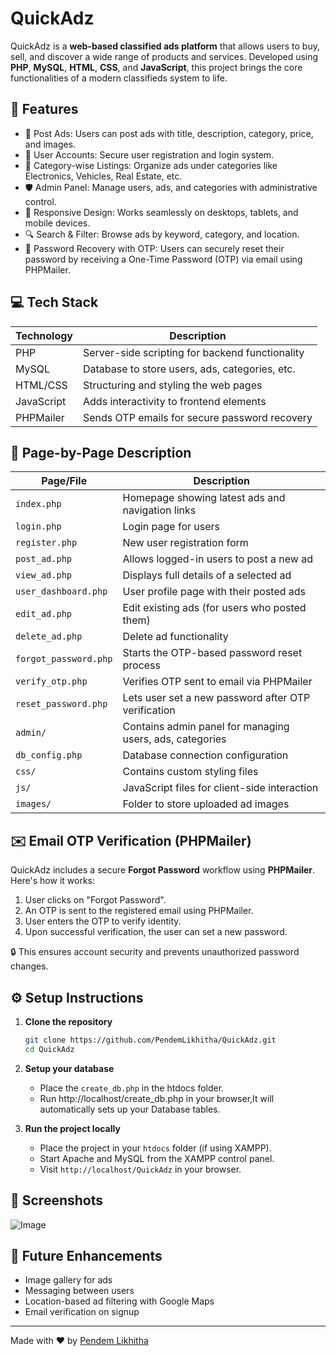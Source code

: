 # QuickAdz 

QuickAdz is a **web-based classified ads platform** that allows users to buy, sell, and discover a wide range of products and services. Developed using **PHP**, **MySQL**, **HTML**, **CSS**, and **JavaScript**, this project brings the core functionalities of a modern classifieds system to life.

## 🚀 Features

- 📝 Post Ads: Users can post ads with title, description, category, price, and images.
- 👥 User Accounts: Secure user registration and login system.
- 📂 Category-wise Listings: Organize ads under categories like Electronics, Vehicles, Real Estate, etc.
- 🛡️ Admin Panel: Manage users, ads, and categories with administrative control.
- 📱 Responsive Design: Works seamlessly on desktops, tablets, and mobile devices.
- 🔍 Search & Filter: Browse ads by keyword, category, and location.
- 🔐 Password Recovery with OTP: Users can securely reset their password by receiving a One-Time Password (OTP) via email using PHPMailer.

## 💻 Tech Stack

| Technology  | Description                                         |
|-------------|-----------------------------------------------------|
| PHP         | Server-side scripting for backend functionality     |
| MySQL       | Database to store users, ads, categories, etc.      |
| HTML/CSS    | Structuring and styling the web pages               |
| JavaScript  | Adds interactivity to frontend elements             |
| PHPMailer   | Sends OTP emails for secure password recovery       |

## 📄 Page-by-Page Description

| Page/File            | Description |
|----------------------|-------------|
| `index.php`          | Homepage showing latest ads and navigation links |
| `login.php`          | Login page for users |
| `register.php`       | New user registration form |
| `post_ad.php`        | Allows logged-in users to post a new ad |
| `view_ad.php`        | Displays full details of a selected ad |
| `user_dashboard.php` | User profile page with their posted ads |
| `edit_ad.php`        | Edit existing ads (for users who posted them) |
| `delete_ad.php`      | Delete ad functionality |
| `forgot_password.php`| Starts the OTP-based password reset process |
| `verify_otp.php`     | Verifies OTP sent to email via PHPMailer |
| `reset_password.php` | Lets user set a new password after OTP verification |
| `admin/`             | Contains admin panel for managing users, ads, categories |
| `db_config.php`      | Database connection configuration |
| `css/`               | Contains custom styling files |
| `js/`                | JavaScript files for client-side interaction |
| `images/`            | Folder to store uploaded ad images |

## ✉️ Email OTP Verification (PHPMailer)

QuickAdz includes a secure **Forgot Password** workflow using **PHPMailer**. Here's how it works:

1. User clicks on "Forgot Password".
2. An OTP is sent to the registered email using PHPMailer.
3. User enters the OTP to verify identity.
4. Upon successful verification, the user can set a new password.

🔒 This ensures account security and prevents unauthorized password changes.
## ⚙️ Setup Instructions

1. **Clone the repository**

   ```bash
   git clone https://github.com/PendemLikhitha/QuickAdz.git
   cd QuickAdz
2. **Setup your database**
   - Place the `create_db.php` in the htdocs folder.
   - Run http://localhost/create_db.php in your browser,It will automatically sets up your Database tables.

3. **Run the project locally**
   - Place the project in your `htdocs` folder (if using XAMPP).
   - Start Apache and MySQL from the XAMPP control panel.
   - Visit `http://localhost/QuickAdz` in your browser.

## 📸 Screenshots

![Image](https://github.com/user-attachments/assets/be9ed38a-4299-4fbb-ac63-d80749907aca)

## 🔧 Future Enhancements

- Image gallery for ads
- Messaging between users
- Location-based ad filtering with Google Maps
- Email verification on signup
  
---

Made with ❤️ by [Pendem Likhitha](https://github.com/PendemLikhitha)

